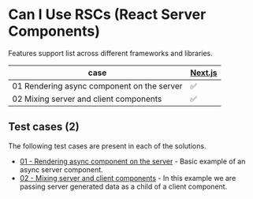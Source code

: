 # Can I Use RSCs (React Server Components)

Features support list across different frameworks and libraries.

| case | [Next.js](https://nextjs.org/) |
| ---- | --- |
| 01 Rendering async component on the server | ✅ |
| 02 Mixing server and client components | ✅ |


## Test cases (2)

The following test cases are present in each of the solutions.

- [01 - Rendering async component on the server](./cases/01) - Basic example of an async server component.
- [02 - Mixing server and client components](./cases/02) - In this example we are passing server generated data as a child of a client component.



